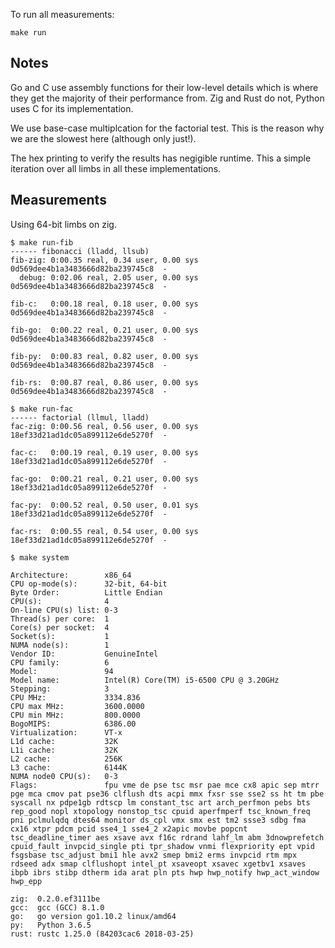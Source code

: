 To run all measurements:

```
make run
```

## Notes

Go and C use assembly functions for their low-level details which is where they
get the majority of their performance from. Zig and Rust do not, Python uses C
for its implementation.

We use base-case multiplcation for the factorial test. This is the reason why
we are the slowest here (although only just!).

The hex printing to verify the results has negigible runtime. This a simple
iteration over all limbs in all these implementations.

## Measurements

Using 64-bit limbs on zig.

```
$ make run-fib
------ fibonacci (lladd, llsub) 
fib-zig: 0:00.35 real, 0.34 user, 0.00 sys
0d569dee4b1a3483666d82ba239745c8  -
  debug: 0:02.06 real, 2.05 user, 0.00 sys
0d569dee4b1a3483666d82ba239745c8  -

fib-c:   0:00.18 real, 0.18 user, 0.00 sys
0d569dee4b1a3483666d82ba239745c8  -

fib-go:  0:00.22 real, 0.21 user, 0.00 sys
0d569dee4b1a3483666d82ba239745c8  -

fib-py:  0:00.83 real, 0.82 user, 0.00 sys
0d569dee4b1a3483666d82ba239745c8  -

fib-rs:  0:00.87 real, 0.86 user, 0.00 sys
0d569dee4b1a3483666d82ba239745c8  -
```

```
$ make run-fac
------ factorial (llmul, lladd) 
fac-zig: 0:00.56 real, 0.56 user, 0.00 sys
18ef33d21ad1dc05a899112e6de5270f  -

fac-c:   0:00.19 real, 0.19 user, 0.00 sys
18ef33d21ad1dc05a899112e6de5270f  -

fac-go:  0:00.21 real, 0.21 user, 0.00 sys
18ef33d21ad1dc05a899112e6de5270f  -

fac-py:  0:00.52 real, 0.50 user, 0.01 sys
18ef33d21ad1dc05a899112e6de5270f  -

fac-rs:  0:00.55 real, 0.54 user, 0.00 sys
18ef33d21ad1dc05a899112e6de5270f  -

```

```
$ make system

Architecture:        x86_64
CPU op-mode(s):      32-bit, 64-bit
Byte Order:          Little Endian
CPU(s):              4
On-line CPU(s) list: 0-3
Thread(s) per core:  1
Core(s) per socket:  4
Socket(s):           1
NUMA node(s):        1
Vendor ID:           GenuineIntel
CPU family:          6
Model:               94
Model name:          Intel(R) Core(TM) i5-6500 CPU @ 3.20GHz
Stepping:            3
CPU MHz:             3334.836
CPU max MHz:         3600.0000
CPU min MHz:         800.0000
BogoMIPS:            6386.00
Virtualization:      VT-x
L1d cache:           32K
L1i cache:           32K
L2 cache:            256K
L3 cache:            6144K
NUMA node0 CPU(s):   0-3
Flags:               fpu vme de pse tsc msr pae mce cx8 apic sep mtrr pge mca cmov pat pse36 clflush dts acpi mmx fxsr sse sse2 ss ht tm pbe syscall nx pdpe1gb rdtscp lm constant_tsc art arch_perfmon pebs bts rep_good nopl xtopology nonstop_tsc cpuid aperfmperf tsc_known_freq pni pclmulqdq dtes64 monitor ds_cpl vmx smx est tm2 ssse3 sdbg fma cx16 xtpr pdcm pcid sse4_1 sse4_2 x2apic movbe popcnt tsc_deadline_timer aes xsave avx f16c rdrand lahf_lm abm 3dnowprefetch cpuid_fault invpcid_single pti tpr_shadow vnmi flexpriority ept vpid fsgsbase tsc_adjust bmi1 hle avx2 smep bmi2 erms invpcid rtm mpx rdseed adx smap clflushopt intel_pt xsaveopt xsavec xgetbv1 xsaves ibpb ibrs stibp dtherm ida arat pln pts hwp hwp_notify hwp_act_window hwp_epp

zig:  0.2.0.ef3111be
gcc:  gcc (GCC) 8.1.0
go:   go version go1.10.2 linux/amd64
py:   Python 3.6.5
rust: rustc 1.25.0 (84203cac6 2018-03-25)
```
